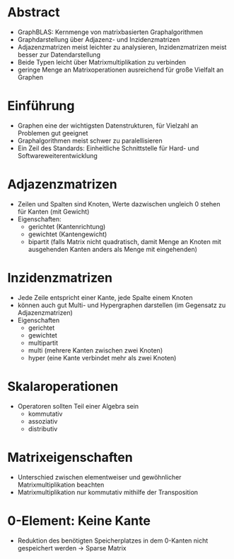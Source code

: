 # Abstract

* GraphBLAS: Kernmenge von matrixbasierten Graphalgorithmen
* Graphdarstellung über Adjazenz- und Inzidenzmatrizen
* Adjazenzmatrizen meist leichter zu analysieren, Inzidenzmatrizen meist besser zur Datendarstellung
* Beide Typen leicht über Matrixmultiplikation zu verbinden
* geringe Menge an Matrixoperationen ausreichend für große Vielfalt an Graphen

# Einführung

* Graphen eine der wichtigsten Datenstrukturen, für Vielzahl an Problemen gut geeignet
* Graphalgorithmen meist schwer zu paralellisieren
* Ein Zeil des Standards: Einheitliche Schnittstelle für Hard- und Softwareweiterentwicklung

# Adjazenzmatrizen

* Zeilen und Spalten sind Knoten, Werte dazwischen ungleich 0 stehen für Kanten (mit Gewicht)
* Eigenschaften:
  * gerichtet (Kantenrichtung)
  * gewichtet (Kantengewicht)
  * bipartit (falls Matrix nicht quadratisch, damit Menge an Knoten mit ausgehenden Kanten anders als Menge mit eingehenden)

# Inzidenzmatrizen

* Jede Zeile entspricht einer Kante, jede Spalte einem Knoten
* können auch gut Multi- und Hypergraphen darstellen (im Gegensatz zu Adjazenzmatrizen)
* Eigenschaften
  * gerichtet
  * gewichtet
  * multipartit
  * multi (mehrere Kanten zwischen zwei Knoten)
  * hyper (eine Kante verbindet mehr als zwei Knoten)

# Skalaroperationen

* Operatoren sollten Teil einer Algebra sein
  * kommutativ
  * assoziativ
  * distributiv

# Matrixeigenschaften

* Unterschied zwischen elementweiser und gewöhnlicher Matrixmultiplikation beachten
* Matrixmultiplikation nur kommutativ mithilfe der Transposition

# 0-Element: Keine Kante

* Reduktion des benötigten Speicherplatzes in dem 0-Kanten nicht gespeichert werden -> Sparse Matrix

